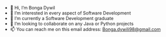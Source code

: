 - 👋 Hi, I’m Bonga Dywil
- 👀 I’m interested in every aspect of Software Development
- 🌱 I’m currently a Software Development graduate
- 💞️ I’m looking to collaborate on any Java or Python projects
- 📫 You can reach me on this email address: Bonga.dywili98@gmail.com

<!---
Bonga98/Bonga98 is a ✨ special ✨ repository because its `README.md` (this file) appears on your GitHub profile.
You can click the Preview link to take a look at your changes.
--->

